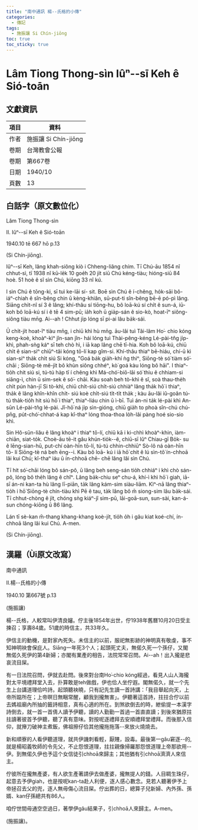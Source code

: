 ```yaml
---
title: "南中通訊 楊--氏格的小傳"
categories:
  - 傳記
tags:
  - 施振讓 Si Chín-jiōng
toc: true
toc_sticky: true
---
```


# Lâm Tiong Thong-sìn Iûⁿ--sī Keh ê Sió-toān

## 文獻資訊

| 項目 | 資料 |
|---|---|
| 作者 | 施振讓 Si Chín-jiōng |
| 卷期 | 台灣教會公報 |
| 卷期 | 第667卷 |
| 日期 | 1940/10 |
| 頁數 | 13 |

## 白話字（原文數位化）

Lâm Tiong Thong-sìn

II. Iûⁿ--sī Keh ê Sió-toān

1940.10 tē 667 hō p.13

(Si Chín-jiōng).

Iûⁿ--sī Keh, lâng khah-siông kiò i Chheng-liâng chím. Tī Chú-āu 1854 nî chhut-sì, tī 1938 nî kū-le̍k 10 goe̍h 20 ji̍t siū Chú kéng-tiàu; hióng-siū 84 hoè. 51 hoè ê sî sìn Chú, kiōng 33 nî kú.

I sìn Chú ê tōng-ki, sī tuì ke-lāi sí- sit. Boē sìn Chú ê í-chêng, ho̍k-sāi bô- iáⁿ-chiah ê sîn-bêng chin ū kèng-khiân, sū-put-ti sîn-bêng bē-ē pó-pì lâng. Siāng chi̍t-nî sí 3 ê lâng; khí-thâu sí tiōng-hu, bô loā-kú sí chi̍t ê sun-á, iū-koh bô loā-kú sí i ê tē 4 sim-pū; ia̍h koh ū gia̍p-sán ê sio-kò, hoat-īⁿ siông- siông tiàu mn̄g. Ai--ah ! Chhut ji̍p lóng sī pi-ai lâu ba̍k-sái.

Ū chi̍t-ji̍t hoat-īⁿ tiàu mn̄g, i chiū khì hù mn̄g. āu-lâi tuì Tâi-lâm Ho͘- chio kóng keng-koè, khoàⁿ-kìⁿ jîn-san jîn- hái lóng tuì Thài-pêng-kéng Lé-pài-tn̂g ji̍p-khì, phah-sǹg káⁿ sī teh chò hì, i iā kap lâng chē tī-hia. Koh bô loā-kú, chiū chi̍t ê sian-siⁿ chiūⁿ-tâi kóng tō-lí kap gîm-si. Khí-thâu thiaⁿ bē-hiáu, chí-ū kì sian-siⁿ tha̍k chi̍t siú Si kóng, "Goá ba̍k gia̍h-khí ǹg thiⁿ, Siōng-tè só͘ tiàm só͘-chāi ; Siōng-tè mê-ji̍t bô khùn siông chhéⁿ, kò͘ goá kàu lóng bô hāi". I thiaⁿ-tio̍h chit siú si, tú-tú ha̍p tī í chêng khì Má-chó͘-biō-lāi só͘ thiu ê chhiam-si siāng-ì, chin ū sim-sek ê só͘- chāi. Kàu soah beh tò-khì ê sî, soà thau-the̍h chi̍t pún hàn-jī Si tò-khì, chiū chi̍t-siú chi̍t-siú chhiàⁿ lâng tha̍k hō͘ i thiaⁿ, tha̍k ê lâng khîn-khîn chi̍t- siú koè chi̍t-siú ti̍t-ti̍t tha̍k ; kàu āu-lâi iû-goân tú-tú tha̍k-tio̍h hit siú hō͘ i thiaⁿ, thiaⁿ-liáu chin ū ì-bī. Tuì án-ni ta̍k lé-pài khì An-sūn Lé-pài-tn̂g lé-pài. Jî-hō͘ ná ji̍p sìn-gióng, chiū gia̍h to phoà sîn-chú chú-pn̄g, pu̍t-chó͘-chhat-á kap kî-thaⁿ lóng thoa-thoa lo̍h-lâi pàng hoé sio-sio khì.

Sin Hô-sūn-liâu ê lâng khoàⁿ i thiaⁿ tō-lí, chiū kā i ki-chhì khoàⁿ-khin, iàm-chiān, siat-to̍k. Choè-āu tē-it gâu khún-tio̍k--ê, chiū-sī Iûⁿ Chiau-gī Bo̍k- su ê lēng-sian-hū, put-chí oàn-hīn tō-lí, tú-tú chhin-chhiūⁿ Sò-lô ná oàn-hīn tō- lí Siōng-tè ná beh ēng--i. Kàu bô loā- kú i iā hō͘ chit ê lú sìn-tô͘ ín-chhoā lâi kui Chú; kî-thaⁿ iáu ū ín-chhoā chē- chē lâng lâi sìn Chú.

Tī hit só͘-chāi lóng bô sán-pô, ū lâng beh seng-sán tio̍h chhiáⁿ i khì chò sán- pô, lóng bô the̍h lâng ê chîⁿ. Lâng ba̍k-chiu seⁿ chu-á, khí-ì khì hō͘ i giah, iā-sī án-ni kan-ta hù lâng lī-piān, ta̍k lâng kám-sim siàu-liām. Kìⁿ-nā lâng thiaⁿ-tio̍h i hō͘ Siōng-tè chín-tiàu khì Pē ê tau, ta̍k lâng bô m̄ siong-sim lâu ba̍k-sái. Tī chhut-chòng ê ji̍t, chóng sǹg kiáⁿ-jî sim-pū, lāi-goā-sun, sun-sài, kan-á-sun chóng-kiōng ū 86 lâng.

Lán tī sè-kan m̄-thang khang-khang koè-ji̍t, tio̍h o̍h i gâu kiat koé-chí, ín- chhoā lâng lâi kui Chú. A-men.

(Si Chín-jiōng).

## 漢羅（Ùi原文改寫）

南中通訊

II.楊--氏格的小傳

1940.10 第667號 p.13

(施振讓)

楊--氏格，人較常叫伊清良嬸。佇主後1854年出世，佇1938年舊曆10月20日受主揀召；享壽84歲。51歲的時信主，共33年久。

伊信主的動機，是對家內死失。未信主的以前，服祀無影跡的神明真有敬虔，事不知神明袂會保庇人。Siāng一年死3个人；起頭死丈夫，無偌久死一个孫仔，又閣無偌久死伊的第4新婦；亦閣有業產的相告，法院常常召問。Ai--ah！出入攏是悲哀流目屎。

有一日法院召問，伊就去赴問。後來對台南Ho͘-chio kóng經過，看見人山人海攏對太平境禮拜堂入去，扑算敢是teh做戲，伊也佮人坐佇遐。閣無偌久，就一个先生上台講道理佮吟詩。起頭聽袂曉，只有記先生讀一首詩講：「我目舉起向天，上帝所踮所在；上帝暝日無睏常醒，顧我到攏無害」。伊聽著這首詩，拄拄合佇以前去媽祖廟內所抽的籤詩相意，真有心適的所在。到煞欲倒去的時，紲偷提一本漢字詩倒去，就一首一首倩人讀予伊聽，讀的人勤勤一首過一首直直讀；到後來猶原拄拄讀著彼首予伊聽，聽了真有意味。對按呢逐禮拜去安順禮拜堂禮拜。而後那入信仰，就攑刀破神主煮飯，佛祖擦仔佮其他攏拖拖落--來放火燒燒去。

新和順寮的人看伊聽道理，就共伊譏刺看輕，厭賤，設毒。最後第一gâu窘逐--的,就是楊昭義牧師的令先父，不止怨恨道理，拄拄親像掃羅那怨恨道理上帝那欲用--伊。到無偌久伊也予這个女信徒引chhoā來歸主；其他猶有引chhoā濟濟人來信主。

佇彼所在攏無產婆，有人欲生產著請伊去做產婆，攏無提人的錢。人目睭生珠仔，起意去予伊giah，也是按呢kan-ta赴人利便，逐人感心數念。見若人聽著伊予上帝拯召去父的兜，逐人無毋傷心流目屎。佇出葬的日，總算子兒新婦、內外孫、孫婿、kan仔孫總共有86人。

咱佇世間毋通空空過日，著學伊gâu結果子，引chhoā人來歸主。A-men。

(施振讓)。
